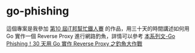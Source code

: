 # go-phishing

這個專案是我參加 [第10 屆iT邦幫忙鐵人賽](https://ithelp.ithome.com.tw/ironman) 的作品，用三十天的時間講述如何用 Go 實作一個 Reverse Proxy 進行網路釣魚，詳情可以參考 [本系列文-Go Phishing！30 天用 Go 實作 Reverse Proxy 之釣魚大作戰](https://ithelp.ithome.com.tw/users/20107714/ironman/1769)
